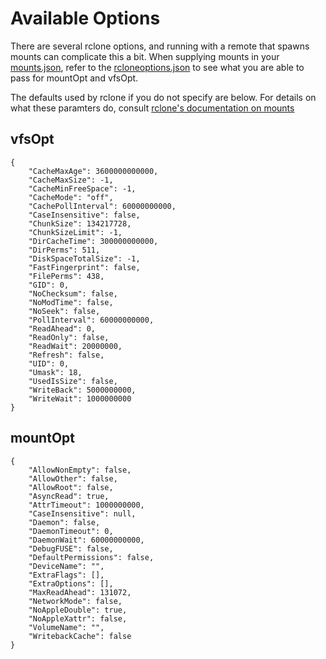 # Available Options

There are several rclone options, and running with a remote that spawns mounts can complicate this a bit. When supplying mounts in your [mounts.json](../mounts.json), refer to the [rcloneoptions.json](rcloneoptions.json) to see what you are able to pass for mountOpt and vfsOpt.

The defaults used by rclone if you do not specify are below. For details on what these paramters do, consult [rclone's documentation on mounts](https://rclone.org/commands/rclone_mount/#options)

## vfsOpt

```
{
    "CacheMaxAge": 3600000000000,
    "CacheMaxSize": -1,
    "CacheMinFreeSpace": -1,
    "CacheMode": "off",
    "CachePollInterval": 60000000000,
    "CaseInsensitive": false,
    "ChunkSize": 134217728,
    "ChunkSizeLimit": -1,
    "DirCacheTime": 300000000000,
    "DirPerms": 511,
    "DiskSpaceTotalSize": -1,
    "FastFingerprint": false,
    "FilePerms": 438,
    "GID": 0,
    "NoChecksum": false,
    "NoModTime": false,
    "NoSeek": false,
    "PollInterval": 60000000000,
    "ReadAhead": 0,
    "ReadOnly": false,
    "ReadWait": 20000000,
    "Refresh": false,
    "UID": 0,
    "Umask": 18,
    "UsedIsSize": false,
    "WriteBack": 5000000000,
    "WriteWait": 1000000000
}
```

## mountOpt

```
{
    "AllowNonEmpty": false,
    "AllowOther": false,
    "AllowRoot": false,
    "AsyncRead": true,
    "AttrTimeout": 1000000000,
    "CaseInsensitive": null,
    "Daemon": false,
    "DaemonTimeout": 0,
    "DaemonWait": 60000000000,
    "DebugFUSE": false,
    "DefaultPermissions": false,
    "DeviceName": "",
    "ExtraFlags": [],
    "ExtraOptions": [],
    "MaxReadAhead": 131072,
    "NetworkMode": false,
    "NoAppleDouble": true,
    "NoAppleXattr": false,
    "VolumeName": "",
    "WritebackCache": false
}
```
